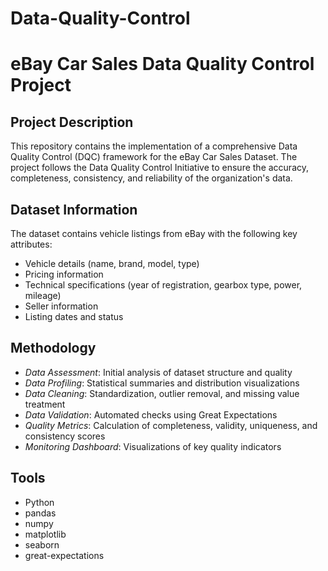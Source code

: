 # Data-Quality-Control
# eBay Car Sales Data Quality Control Project

## Project Description

This repository contains the implementation of a comprehensive Data Quality Control (DQC) framework for the eBay Car Sales Dataset. The project follows the Data Quality Control Initiative to ensure the accuracy, completeness, consistency, and reliability of the organization's data.

## Dataset Information

The dataset contains vehicle listings from eBay with the following key attributes:
- Vehicle details (name, brand, model, type)
- Pricing information
- Technical specifications (year of registration, gearbox type, power, mileage)
- Seller information
- Listing dates and status

## Methodology

- *Data Assessment*: Initial analysis of dataset structure and quality
- *Data Profiling*: Statistical summaries and distribution visualizations
- *Data Cleaning*: Standardization, outlier removal, and missing value treatment
- *Data Validation*: Automated checks using Great Expectations
- *Quality Metrics*: Calculation of completeness, validity, uniqueness, and consistency scores
- *Monitoring Dashboard*: Visualizations of key quality indicators

## Tools

- Python 
- pandas
- numpy
- matplotlib
- seaborn
- great-expectations

